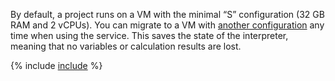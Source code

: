 By default, a project runs on a VM with the minimal <q>S</q> configuration (32 GB RAM and 2 vCPUs). You can migrate to a VM with [another configuration](../../datasphere/concepts/vm-configurations.md) any time when using the service. This saves the state of the interpreter, meaning that no variables or calculation results are lost.

{% include [include](saving-variables-warn.md) %}

